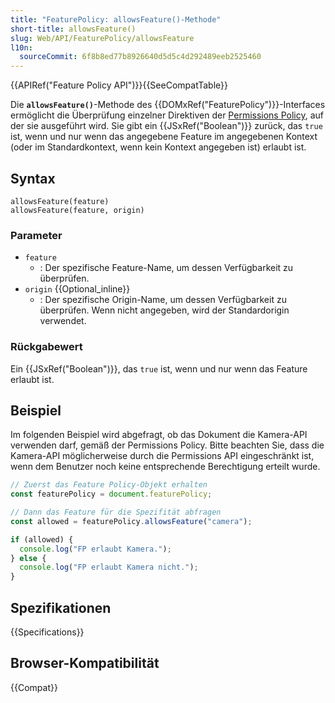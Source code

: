 ```yaml
---
title: "FeaturePolicy: allowsFeature()-Methode"
short-title: allowsFeature()
slug: Web/API/FeaturePolicy/allowsFeature
l10n:
  sourceCommit: 6f8b8ed77b8926640d5d5c4d292489eeb2525460
---
```


{{APIRef("Feature Policy API")}}{{SeeCompatTable}}

Die **`allowsFeature()`**-Methode des {{DOMxRef("FeaturePolicy")}}-Interfaces ermöglicht die Überprüfung einzelner Direktiven der [Permissions Policy](/de/docs/Web/HTTP/Permissions_Policy), auf der sie ausgeführt wird. Sie gibt ein {{JSxRef("Boolean")}} zurück, das `true` ist, wenn und nur wenn das angegebene Feature im angegebenen Kontext (oder im Standardkontext, wenn kein Kontext angegeben ist) erlaubt ist.

## Syntax

```js-nolint
allowsFeature(feature)
allowsFeature(feature, origin)
```

### Parameter

- `feature`
  - : Der spezifische Feature-Name, um dessen Verfügbarkeit zu überprüfen.
- `origin` {{Optional_inline}}
  - : Der spezifische Origin-Name, um dessen Verfügbarkeit zu überprüfen. Wenn nicht angegeben, wird der Standardorigin verwendet.

### Rückgabewert

Ein {{JSxRef("Boolean")}}, das `true` ist, wenn und nur wenn das Feature erlaubt ist.

## Beispiel

Im folgenden Beispiel wird abgefragt, ob das Dokument die Kamera-API verwenden darf, gemäß der Permissions Policy. Bitte beachten Sie, dass die Kamera-API möglicherweise durch die Permissions API eingeschränkt ist, wenn dem Benutzer noch keine entsprechende Berechtigung erteilt wurde.

```js
// Zuerst das Feature Policy-Objekt erhalten
const featurePolicy = document.featurePolicy;

// Dann das Feature für die Spezifität abfragen
const allowed = featurePolicy.allowsFeature("camera");

if (allowed) {
  console.log("FP erlaubt Kamera.");
} else {
  console.log("FP erlaubt Kamera nicht.");
}
```

## Spezifikationen

{{Specifications}}

## Browser-Kompatibilität

{{Compat}}

